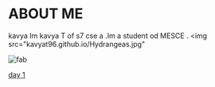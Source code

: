 # ABOUT ME 
kavya
  Im kavya T of s7 cse a .Im a student od MESCE .
<img src="kavyat96.github.io/Hydrangeas.jpg"

![fab](https://user-images.githubusercontent.com/32705189/31788965-5a5d8938-b4c5-11e7-83dc-079f452d0698.png)


[day 1](http://kavyat96.github.io/day1)
